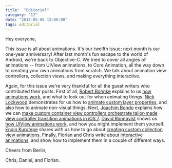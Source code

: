 ```yaml
---
title:  "Editorial"
category: "12"
date: "2014-05-08 12:00:00"
tags: editorial
---
```


Hey everyone,

This issue is all about animations. It's our twelfth issue; next month is our one-year anniversary! After last month's fun escape to the world of Android, we're back to Objective-C. We tried to cover all angles of animations -- from UIView animations, to Core Animation, all the way down to creating your own animations from scratch. We talk about animation view controllers, collection views, and making everything interactive.

Again, for this issue we're very thankful for all the guest writers who contributed their posts.
First of all, [Robert Böhnke](https://twitter.com/ceterum_censeo) explains to us [how animations work](/issues/12-animations/animations-explained/), and what to look out for when animating things.
[Nick Lockwood](https://twitter.com/nicklockwood) demonstrates for us how to [animate custom layer properties](/issues/12-animations/animating-custom-layer-properties/), and also how to animate non-visual things.
Next, [Joachim Bondo](https://twitter.com/osteslag) explains how we can [make custom container view controllers orchestrate tailor-made view controller transition animations in iOS 7](/issues/12-animations/custom-container-view-controller-transitions/).
[David Rönnqvist](https://twitter.com/davidronnqvist) shows us [how UIView animations work](/issues/12-animations/view-layer-synergy/), and how you might implement them yourself.
[Engin Kurutepe](https://twitter.com/ekurutepe) shares with us how to go about [creating custom collection view animations](/issues/12-animations/collectionview-animations/).
Finally, Florian and Chris write about [interactive animations](/issues/12-animations/interactive-animations/), and show how to implement them in a couple of different ways.

Cheers from Berlin,

Chris, Daniel, and Florian.
